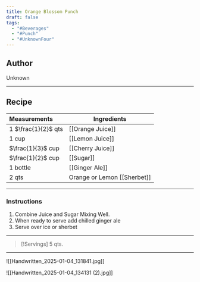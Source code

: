 ```yaml
---
title: Orange Blossom Punch
draft: false
tags:
  - "#Beverages"
  - "#Punch"
  - "#UnknownFour"
---
```

## Author
Unknown
___
## Recipe

| Measurements        | Ingredients                 |
| :------------------ | --------------------------- |
| 1 $\frac{1}{2}$ qts | [[Orange Juice]]            |
| 1 cup               | [[Lemon Juice]]             |
| $\frac{1}{3}$ cup   | [[Cherry Juice]]            |
| $\frac{1}{2}$  cup  | [[Sugar]]                   |
| 1 bottle            | [[Ginger Ale]]              |
| 2 qts               | Orange or Lemon [[Sherbet]] |
___
### Instructions
1. Combine Juice and Sugar Mixing Well.
2. When ready to serve add chilled ginger ale
3. Serve over ice or sherbet
___
>[!Servings]
>5 qts.

___
![[Handwritten_2025-01-04_131841.jpg]]

![[Handwritten_2025-01-04_134131 (2).jpg]]